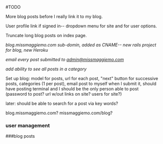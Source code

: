 #TODO

More blog posts before I really link it to my blog.

User profile link if signed in-- dropdown menu for site and for user options.

Truncate long blog posts on index page.

*blog.missmaggiemo.com sub-domin, added as CNAME-- new rails project for blog, new Heroku*

*email every post submitted to admin@missmaggiemo.com*

*add ability to see all posts in a category*

Set up blog: model for posts, url for each post, "next" button for successive posts, categories (1 per post), email post to myself when I submit it, should have posting terminal and I should be the only person able to post (password to post? url w/out links on site? users for site?)

later: should be able to search for a post via key words?

blog.missmaggiemo.com?
missmaggiemo.com/blog?

### user management


###blog posts

